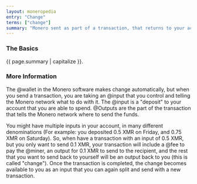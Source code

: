 ```yaml
---
layout: moneropedia
entry: "Change"
terms: ["change"]
summary: "Monero sent as part of a transaction, that returns to your account instead of going to another recipient"
---
```


### The Basics

{{ page.summary | capitalize }}.

### More Information

The @wallet in the Monero software makes change automatically, but when you send a transaction, you are taking an @input that you control and telling the Monero network what to do with it. The @input is a "deposit" to your account that you are able to spend. @Outputs are the part of the transaction that tells the Monero network where to send the funds.

You might have multiple inputs in your account, in many different denominations (For example: you deposited 0.5 XMR on Friday, and 0.75 XMR on Saturday). So, when have a transaction with an input of 0.5 XMR, but you only want to send 0.1 XMR, your transaction will include a @fee to pay the @miner, an output for 0.1 XMR to send to the recipient, and the rest that you want to send back to yourself will be an output back to you (this is called "change"). Once the transaction is completed, the change becomes available to you as an input that you can again split and send with a new transaction.
